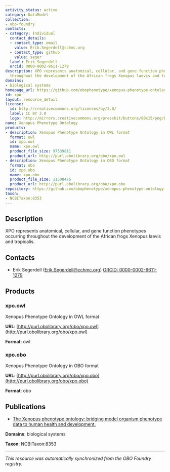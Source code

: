 ```yaml
---
activity_status: active
category: DataModel
collection:
- obo-foundry
contacts:
- category: Individual
  contact_details:
  - contact_type: email
    value: Erik.Segerdell@cchmc.org
  - contact_type: github
    value: seger
  label: Erik Segerdell
  orcid: 0000-0002-9611-1279
description: XPO represents anatomical, cellular, and gene function phenotypes occurring
  throughout the development of the African frogs Xenopus laevis and tropicalis.
domains:
- biological systems
homepage_url: https://github.com/obophenotype/xenopus-phenotype-ontology
id: xpo
layout: resource_detail
license:
  id: http://creativecommons.org/licenses/by/3.0/
  label: CC BY 3.0
  logo: http://mirrors.creativecommons.org/presskit/buttons/80x15/png/by.png
name: Xenopus Phenotype Ontology
products:
- description: Xenopus Phenotype Ontology in OWL format
  format: owl
  id: xpo.owl
  name: xpo.owl
  product_file_size: 97539811
  product_url: http://purl.obolibrary.org/obo/xpo.owl
- description: Xenopus Phenotype Ontology in OBO format
  format: obo
  id: xpo.obo
  name: xpo.obo
  product_file_size: 11508476
  product_url: http://purl.obolibrary.org/obo/xpo.obo
repository: https://github.com/obophenotype/xenopus-phenotype-ontology
taxon:
- NCBITaxon:8353
---
```

## Description

XPO represents anatomical, cellular, and gene function phenotypes occurring throughout the development of the African frogs Xenopus laevis and tropicalis.

## Contacts

- Erik Segerdell (Erik.Segerdell@cchmc.org) [ORCID: 0000-0002-9611-1279](https://orcid.org/0000-0002-9611-1279)

## Products

### xpo.owl

Xenopus Phenotype Ontology in OWL format

**URL**: [http://purl.obolibrary.org/obo/xpo.owl](http://purl.obolibrary.org/obo/xpo.owl)

**Format**: owl

### xpo.obo

Xenopus Phenotype Ontology in OBO format

**URL**: [http://purl.obolibrary.org/obo/xpo.obo](http://purl.obolibrary.org/obo/xpo.obo)

**Format**: obo

## Publications

- [The Xenopus phenotype ontology: bridging model organism phenotype data to human health and development.](https://www.ncbi.nlm.nih.gov/pubmed/35317743)

**Domains**: biological systems

**Taxon**: NCBITaxon:8353

---

*This resource was automatically synchronized from the OBO Foundry registry.*